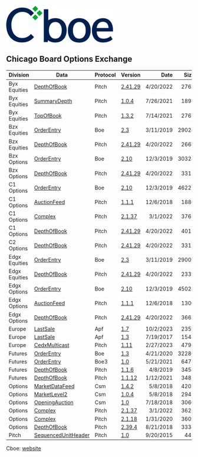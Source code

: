 [![Cboe](https://github.com/Open-Markets-Initiative/Directory/blob/main/Organizations/Cboe/Images/Logo.png)](https://www.cboe.com)


## Chicago Board Options Exchange

| Division | Data | Protocol | Version | Date | Size | [Status][Omi.Glossary.Status] | [Testing][Omi.Glossary.Testing] | Specification |
| --- | --- | --- | --- | ---: | ---: | --- | --- | --- |
| Byx Equities | [DepthOfBook][Cboe.Byx.Equities.DepthOfBook.Pitch.v2.41.29.Dissector] | Pitch | [2.41.29][Cboe.Byx.Equities.DepthOfBook.Pitch.v2.41.29.Dissector] | 4/20/2022 | 2767 | [Active][Omi.Glossary.Status.Active] | [Untested][Omi.Glossary.Testing.Untested] | [url][Cboe.Byx.Equities.DepthOfBook.Pitch.v2.41.29.Url] - [pdf][Cboe.Byx.Equities.DepthOfBook.Pitch.v2.41.29.Pdf] |
| Byx Equities | [SummaryDepth][Cboe.Byx.Equities.SummaryDepth.Pitch.v1.0.4.Dissector] | Pitch | [1.0.4][Cboe.Byx.Equities.SummaryDepth.Pitch.v1.0.4.Dissector] | 7/26/2021 | 1895 | [Active][Omi.Glossary.Status.Active] | [Untested][Omi.Glossary.Testing.Untested] | [url][Cboe.Byx.Equities.SummaryDepth.Pitch.v1.0.4.Url] - [pdf][Cboe.Byx.Equities.SummaryDepth.Pitch.v1.0.4.Pdf] |
| Byx Equities | [TopOfBook][Cboe.Byx.Equities.TopOfBook.Pitch.v1.3.2.Dissector] | Pitch | [1.3.2][Cboe.Byx.Equities.TopOfBook.Pitch.v1.3.2.Dissector] | 7/14/2021 | 2767 | [Active][Omi.Glossary.Status.Active] | [Untested][Omi.Glossary.Testing.Untested] | [url][Cboe.Byx.Equities.TopOfBook.Pitch.v1.3.2.Url] - [pdf][Cboe.Byx.Equities.TopOfBook.Pitch.v1.3.2.Pdf] |
| Bzx Equities | [OrderEntry][Cboe.Bzx.Equities.OrderEntry.Boe.v2.3.Dissector] | Boe | [2.3][Cboe.Bzx.Equities.OrderEntry.Boe.v2.3.Dissector] | 3/11/2019 | 29024 | [Active][Omi.Glossary.Status.Active] | [Incomplete][Omi.Glossary.Testing.Incomplete] | [url][Cboe.Bzx.Equities.OrderEntry.Boe.v2.3.Url] - [pdf][Cboe.Bzx.Equities.OrderEntry.Boe.v2.3.Pdf] |
| Bzx Equities | [DepthOfBook][Cboe.Bzx.Equities.DepthOfBook.Pitch.v2.41.29.Dissector] | Pitch | [2.41.29][Cboe.Bzx.Equities.DepthOfBook.Pitch.v2.41.29.Dissector] | 4/20/2022 | 2668 | [Active][Omi.Glossary.Status.Active] | [Untested][Omi.Glossary.Testing.Untested] | [url][Cboe.Bzx.Equities.DepthOfBook.Pitch.v2.41.29.Url] - [pdf][Cboe.Bzx.Equities.DepthOfBook.Pitch.v2.41.29.Pdf] |
| Bzx Options | [OrderEntry][Cboe.Bzx.Options.OrderEntry.Boe.v2.10.Dissector] | Boe | [2.10][Cboe.Bzx.Options.OrderEntry.Boe.v2.10.Dissector] | 12/3/2019 | 30328 | [Active][Omi.Glossary.Status.Active] | [Incomplete][Omi.Glossary.Testing.Incomplete] | [url][Cboe.Bzx.Options.OrderEntry.Boe.v2.10.Url] - [pdf][Cboe.Bzx.Options.OrderEntry.Boe.v2.10.Pdf] |
| Bzx Options | [DepthOfBook][Cboe.Bzx.Options.DepthOfBook.Pitch.v2.41.29.Dissector] | Pitch | [2.41.29][Cboe.Bzx.Options.DepthOfBook.Pitch.v2.41.29.Dissector] | 4/20/2022 | 3311 | [Active][Omi.Glossary.Status.Active] | [Untested][Omi.Glossary.Testing.Untested] | [url][Cboe.Bzx.Options.DepthOfBook.Pitch.v2.41.29.Url] - [pdf][Cboe.Bzx.Options.DepthOfBook.Pitch.v2.41.29.Pdf] |
| C1 Options | [OrderEntry][Cboe.C1.Options.OrderEntry.Boe.v2.10.Dissector] | Boe | [2.10][Cboe.C1.Options.OrderEntry.Boe.v2.10.Dissector] | 12/3/2019 | 46227 | [Active][Omi.Glossary.Status.Active] | [Incomplete][Omi.Glossary.Testing.Incomplete] | [url][Cboe.C1.Options.OrderEntry.Boe.v2.10.Url] - [pdf][Cboe.C1.Options.OrderEntry.Boe.v2.10.Pdf] |
| C1 Options | [AuctionFeed][Cboe.C1.Options.AuctionFeed.Pitch.v1.1.1.Dissector] | Pitch | [1.1.1][Cboe.C1.Options.AuctionFeed.Pitch.v1.1.1.Dissector] | 12/6/2018 | 1880 | [Active][Omi.Glossary.Status.Active] | [Verified][Omi.Glossary.Testing.Verified] | [url][Cboe.C1.Options.AuctionFeed.Pitch.v1.1.1.Url] - [pdf][Cboe.C1.Options.AuctionFeed.Pitch.v1.1.1.Pdf] |
| C1 Options | [Complex][Cboe.C1.Options.Complex.Pitch.v2.1.37.Dissector] | Pitch | [2.1.37][Cboe.C1.Options.Complex.Pitch.v2.1.37.Dissector] | 3/1/2022 | 3765 | [Active][Omi.Glossary.Status.Active] | [Untested][Omi.Glossary.Testing.Untested] | [url][Cboe.C1.Options.Complex.Pitch.v2.1.37.Url] - [pdf][Cboe.C1.Options.Complex.Pitch.v2.1.37.Pdf] |
| C1 Options | [DepthOfBook][Cboe.C1.Options.DepthOfBook.Pitch.v2.41.29.Dissector] | Pitch | [2.41.29][Cboe.C1.Options.DepthOfBook.Pitch.v2.41.29.Dissector] | 4/20/2022 | 4011 | [Active][Omi.Glossary.Status.Active] | [Untested][Omi.Glossary.Testing.Untested] | [url][Cboe.C1.Options.DepthOfBook.Pitch.v2.41.29.Url] - [pdf][Cboe.C1.Options.DepthOfBook.Pitch.v2.41.29.Pdf] |
| C2 Options | [DepthOfBook][Cboe.C2.Options.DepthOfBook.Pitch.v2.41.29.Dissector] | Pitch | [2.41.29][Cboe.C2.Options.DepthOfBook.Pitch.v2.41.29.Dissector] | 4/20/2022 | 3311 | [Active][Omi.Glossary.Status.Active] | [Untested][Omi.Glossary.Testing.Untested] | [url][Cboe.C2.Options.DepthOfBook.Pitch.v2.41.29.Url] - [pdf][Cboe.C2.Options.DepthOfBook.Pitch.v2.41.29.Pdf] |
| Edgx Equities | [OrderEntry][Cboe.Edgx.Equities.OrderEntry.Boe.v2.3.Dissector] | Boe | [2.3][Cboe.Edgx.Equities.OrderEntry.Boe.v2.3.Dissector] | 3/11/2019 | 29009 | [Active][Omi.Glossary.Status.Active] | [Incomplete][Omi.Glossary.Testing.Incomplete] | [url][Cboe.Edgx.Equities.OrderEntry.Boe.v2.3.Url] - [pdf][Cboe.Edgx.Equities.OrderEntry.Boe.v2.3.Pdf] |
| Edgx Equities | [DepthOfBook][Cboe.Edgx.Equities.DepthOfBook.Pitch.v2.41.29.Dissector] | Pitch | [2.41.29][Cboe.Edgx.Equities.DepthOfBook.Pitch.v2.41.29.Dissector] | 4/20/2022 | 2339 | [Active][Omi.Glossary.Status.Active] | [Untested][Omi.Glossary.Testing.Untested] | [url][Cboe.Edgx.Equities.DepthOfBook.Pitch.v2.41.29.Url] - [pdf][Cboe.Edgx.Equities.DepthOfBook.Pitch.v2.41.29.Pdf] |
| Edgx Options | [OrderEntry][Cboe.Edgx.Options.OrderEntry.Boe.v2.10.Dissector] | Boe | [2.10][Cboe.Edgx.Options.OrderEntry.Boe.v2.10.Dissector] | 12/3/2019 | 45024 | [Active][Omi.Glossary.Status.Active] | [Incomplete][Omi.Glossary.Testing.Incomplete] | [url][Cboe.Edgx.Options.OrderEntry.Boe.v2.10.Url] - [pdf][Cboe.Edgx.Options.OrderEntry.Boe.v2.10.Pdf] |
| Edgx Options | [AuctionFeed][Cboe.Edgx.Options.AuctionFeed.Pitch.v1.1.1.Dissector] | Pitch | [1.1.1][Cboe.Edgx.Options.AuctionFeed.Pitch.v1.1.1.Dissector] | 12/6/2018 | 1300 | [Active][Omi.Glossary.Status.Active] | [Verified][Omi.Glossary.Testing.Verified] | [url][Cboe.Edgx.Options.AuctionFeed.Pitch.v1.1.1.Url] - [pdf][Cboe.Edgx.Options.AuctionFeed.Pitch.v1.1.1.Pdf] |
| Edgx Options | [DepthOfBook][Cboe.Edgx.Options.DepthOfBook.Pitch.v2.41.29.Dissector] | Pitch | [2.41.29][Cboe.Edgx.Options.DepthOfBook.Pitch.v2.41.29.Dissector] | 4/20/2022 | 3663 | [Active][Omi.Glossary.Status.Active] | [Untested][Omi.Glossary.Testing.Untested] | [url][Cboe.Edgx.Options.DepthOfBook.Pitch.v2.41.29.Url] - [pdf][Cboe.Edgx.Options.DepthOfBook.Pitch.v2.41.29.Pdf] |
| Europe | [LastSale][Cboe.Europe.LastSale.Apf.v1.7.Dissector] | Apf | [1.7][Cboe.Europe.LastSale.Apf.v1.7.Dissector] | 10/2/2023 | 2359 | [Active][Omi.Glossary.Status.Active] | [Beta][Omi.Glossary.Testing.Beta] | [url][Cboe.Europe.LastSale.Apf.v1.7.Url] - [pdf][Cboe.Europe.LastSale.Apf.v1.7.Pdf] |
| Europe | [LastSale][Cboe.Europe.LastSale.Apf.v1.3.Dissector] | Apf | [1.3][Cboe.Europe.LastSale.Apf.v1.3.Dissector] | 7/19/2017 | 1548 | [Deprecated][Omi.Glossary.Status.Deprecated] | [Beta][Omi.Glossary.Testing.Beta] | [url][Cboe.Europe.LastSale.Apf.v1.3.Url] - [pdf][Cboe.Europe.LastSale.Apf.v1.3.Pdf] |
| Europe | [CedxMulticast][Cboe.Europe.CedxMulticast.Pitch.v1.11.Dissector] | Pitch | [1.11][Cboe.Europe.CedxMulticast.Pitch.v1.11.Dissector] | 2/27/2023 | 4793 | [Active][Omi.Glossary.Status.Active] | [Untested][Omi.Glossary.Testing.Untested] | [url][Cboe.Europe.CedxMulticast.Pitch.v1.11.Url] - [pdf][Cboe.Europe.CedxMulticast.Pitch.v1.11.Pdf] |
| Futures | [OrderEntry][Cboe.Futures.OrderEntry.Boe.v1.3.Dissector] | Boe | [1.3][Cboe.Futures.OrderEntry.Boe.v1.3.Dissector] | 4/21/2020 | 32280 | [Deprecated][Omi.Glossary.Status.Deprecated] | [Incomplete][Omi.Glossary.Testing.Incomplete] | [url][Cboe.Futures.OrderEntry.Boe.v1.3.Url] - [pdf][Cboe.Futures.OrderEntry.Boe.v1.3.Pdf] |
| Futures | [OrderEntry][Cboe.Futures.OrderEntry.Boe3.v1.0.Dissector] | Boe3 | [1.0][Cboe.Futures.OrderEntry.Boe3.v1.0.Dissector] | 5/21/2021 | 6477 | [Active][Omi.Glossary.Status.Active] | [Verified][Omi.Glossary.Testing.Verified] | [url][Cboe.Futures.OrderEntry.Boe3.v1.0.Url] - [pdf][Cboe.Futures.OrderEntry.Boe3.v1.0.Pdf] |
| Futures | [DepthOfBook][Cboe.Futures.DepthOfBook.Pitch.v1.1.6.Dissector] | Pitch | [1.1.6][Cboe.Futures.DepthOfBook.Pitch.v1.1.6.Dissector] | 4/8/2019 | 3458 | [Deprecated][Omi.Glossary.Status.Deprecated] | [Verified][Omi.Glossary.Testing.Verified] | [url][Cboe.Futures.DepthOfBook.Pitch.v1.1.6.Url] - [pdf][Cboe.Futures.DepthOfBook.Pitch.v1.1.6.Pdf] |
| Futures | [DepthOfBook][Cboe.Futures.DepthOfBook.Pitch.v1.1.12.Dissector] | Pitch | [1.1.12][Cboe.Futures.DepthOfBook.Pitch.v1.1.12.Dissector] | 1/12/2021 | 3487 | [Active][Omi.Glossary.Status.Active] | [Verified][Omi.Glossary.Testing.Verified] | [url][Cboe.Futures.DepthOfBook.Pitch.v1.1.12.Url] - [pdf][Cboe.Futures.DepthOfBook.Pitch.v1.1.12.Pdf] |
| Options | [MarketDataFeed][Cboe.Options.MarketDataFeed.Csm.v1.4.2.Dissector] | Csm | [1.4.2][Cboe.Options.MarketDataFeed.Csm.v1.4.2.Dissector] | 5/8/2018 | 4205 | [Deprecated][Omi.Glossary.Status.Deprecated] | [Verified][Omi.Glossary.Testing.Verified] | [url][Cboe.Options.MarketDataFeed.Csm.v1.4.2.Url] - [pdf][Cboe.Options.MarketDataFeed.Csm.v1.4.2.Pdf] |
| Options | [MarketLevel2][Cboe.Options.MarketLevel2.Csm.v1.0.4.Dissector] | Csm | [1.0.4][Cboe.Options.MarketLevel2.Csm.v1.0.4.Dissector] | 5/8/2018 | 2947 | [Deprecated][Omi.Glossary.Status.Deprecated] | [Verified][Omi.Glossary.Testing.Verified] | [url][Cboe.Options.MarketLevel2.Csm.v1.0.4.Url] - [pdf][Cboe.Options.MarketLevel2.Csm.v1.0.4.Pdf] |
| Options | [OpeningAuction][Cboe.Options.OpeningAuction.Csm.v1.0.Dissector] | Csm | [1.0][Cboe.Options.OpeningAuction.Csm.v1.0.Dissector] | 7/18/2018 | 3060 | [Deprecated][Omi.Glossary.Status.Deprecated] | [Verified][Omi.Glossary.Testing.Verified] | [url][Cboe.Options.OpeningAuction.Csm.v1.0.Url] - [pdf][Cboe.Options.OpeningAuction.Csm.v1.0.Pdf] |
| Options | [Complex][Cboe.Options.Complex.Pitch.v2.1.37.Dissector] | Pitch | [2.1.37][Cboe.Options.Complex.Pitch.v2.1.37.Dissector] | 3/1/2022 | 3621 | [Active][Omi.Glossary.Status.Active] | [Untested][Omi.Glossary.Testing.Untested] | [url][Cboe.Options.Complex.Pitch.v2.1.37.Url] - [pdf][Cboe.Options.Complex.Pitch.v2.1.37.Pdf] |
| Options | [Complex][Cboe.Options.Complex.Pitch.v2.1.18.Dissector] | Pitch | [2.1.18][Cboe.Options.Complex.Pitch.v2.1.18.Dissector] | 1/31/2020 | 3609 | [Active][Omi.Glossary.Status.Active] | [Untested][Omi.Glossary.Testing.Untested] | [url][Cboe.Options.Complex.Pitch.v2.1.18.Url] - [pdf][Cboe.Options.Complex.Pitch.v2.1.18.Pdf] |
| Options | [DepthOfBook][Cboe.Options.DepthOfBook.Pitch.v2.39.4.Dissector] | Pitch | [2.39.4][Cboe.Options.DepthOfBook.Pitch.v2.39.4.Dissector] | 8/21/2018 | 3338 | [Active][Omi.Glossary.Status.Active] | [Verified][Omi.Glossary.Testing.Verified] | [url][Cboe.Options.DepthOfBook.Pitch.v2.39.4.Url] - [pdf][Cboe.Options.DepthOfBook.Pitch.v2.39.4.Pdf] |
| Pitch | [SequencedUnitHeader][Cboe.Pitch.SequencedUnitHeader.Pitch.v1.0.Dissector] | Pitch | [1.0][Cboe.Pitch.SequencedUnitHeader.Pitch.v1.0.Dissector] | 9/20/2015 | 445 | [Header][Omi.Glossary.Status.Header] | [Verified][Omi.Glossary.Testing.Verified] | [url][Cboe.Pitch.SequencedUnitHeader.Pitch.v1.0.Url] |


Cboe: [website](https://www.cboe.com "Go to Chicago Board Options Exchange")


[Omi.Glossary.Status]: https://github.com/Open-Markets-Initiative/Directory/blob/main/Glossary/Status.md "Protocol Deployment Status"
[Omi.Glossary.Status.Active]: https://github.com/Open-Markets-Initiative/Directory/blob/main/Glossary/Status.md "Deployment Status: Protocol is in active production"
[Omi.Glossary.Status.Deprecated]: https://github.com/Open-Markets-Initiative/Directory/blob/main/Glossary/Status.md "Deployment Status: Protocol is no longer in active use"
[Omi.Glossary.Status.Future]: https://github.com/Open-Markets-Initiative/Directory/blob/main/Glossary/Status.md "Deployment Status: Protocol is not yet deployed to an active production environment"
[Omi.Glossary.Status.Unknown]: https://github.com/Open-Markets-Initiative/Directory/blob/main/Glossary/Status.md "Deployment Status: Protocol deployment status is unknown"
[Omi.Glossary.Status.Header]: https://github.com/Open-Markets-Initiative/Directory/blob/main/Glossary/Status.md "Deployment Status: Header only protocol provided for debugging"
[Omi.Glossary.Testing]: https://github.com/Open-Markets-Initiative/Directory/blob/main/Glossary/Testing.md "Protocol Testing Status"
[Omi.Glossary.Testing.Verified]: https://github.com/Open-Markets-Initiative/Directory/blob/main/Glossary/Testing.md "Testing Status: Protocol has been tested on live data"
[Omi.Glossary.Testing.Incomplete]: https://github.com/Open-Markets-Initiative/Directory/blob/main/Glossary/Testing.md "Testing Status: Protocol has been tested on live data but contains known issues"
[Omi.Glossary.Testing.Beta]: https://github.com/Open-Markets-Initiative/Directory/blob/main/Glossary/Testing.md "Testing Status: Protocol has not been tested and structure is speculative"
[Omi.Glossary.Testing.Untested]: https://github.com/Open-Markets-Initiative/Directory/blob/main/Glossary/Testing.md "Testing Status: Protocol has not been tested on live data"

[Cboe.Byx.Equities.DepthOfBook.Pitch.v2.41.29.Dissector]: https://github.com/Open-Markets-Initiative/wireshark-lua/blob/main/Cboe/Cboe.Byx.Equities.DepthOfBook.Pitch.v2.41.29.Script.Dissector.lua "Cboe Byx Equities DepthOfBook Pitch v2.41.29 Wireshark Dissector"
[Cboe.Byx.Equities.DepthOfBook.Pitch.v2.41.29.Url]: http://markets.cboe.com/us/equities/support/technical "Chicago Board Options Exchange 2.41.29 Url"
[Cboe.Byx.Equities.DepthOfBook.Pitch.v2.41.29.Pdf]: https://github.com/Open-Markets-Initiative/Directory/blob/main/Organizations/Cboe/Specifications/Cboe.Equities.Multicast.Pitch.v2.41.29.pdf "Chicago Board Options Exchange 2.41.29 Pdf"
[Cboe.Byx.Equities.TopOfBook.Pitch.v1.3.2.Dissector]: https://github.com/Open-Markets-Initiative/wireshark-lua/blob/main/Cboe/Cboe.Byx.Equities.TopOfBook.Pitch.v1.3.2.Script.Dissector.lua "Cboe Byx Equities TopOfBook Pitch v1.3.2 Wireshark Dissector"
[Cboe.Byx.Equities.TopOfBook.Pitch.v1.3.2.Url]: http://markets.cboe.com/us/equities/support/technical "Chicago Board Options Exchange 1.3.2 Url"
[Cboe.Byx.Equities.TopOfBook.Pitch.v1.3.2.Pdf]: https://github.com/Open-Markets-Initiative/Directory/blob/main/Organizations/Cboe/Specifications/Cboe_US_Equities_TOP_Specification.pdf "Chicago Board Options Exchange 1.3.2 Pdf"
[Cboe.Byx.Equities.SummaryDepth.Pitch.v1.0.4.Dissector]: https://github.com/Open-Markets-Initiative/wireshark-lua/blob/main/Cboe/Cboe.Byx.Equities.SummaryDepth.Pitch.v1.0.4.Script.Dissector.lua "Cboe Byx Equities SummaryDepth Pitch v1.0.4 Wireshark Dissector"
[Cboe.Byx.Equities.SummaryDepth.Pitch.v1.0.4.Url]: http://markets.cboe.com/us/equities/support/technical "Chicago Board Options Exchange 1.0.4 Url"
[Cboe.Byx.Equities.SummaryDepth.Pitch.v1.0.4.Pdf]: https://github.com/Open-Markets-Initiative/Directory/blob/main/Organizations/Cboe/Specifications/Cboe_US_Equities_Summary_Depth_Feed_Specification.pdf "Chicago Board Options Exchange 1.0.4 Pdf"
[Cboe.Bzx.Equities.DepthOfBook.Pitch.v2.41.29.Dissector]: https://github.com/Open-Markets-Initiative/wireshark-lua/blob/main/Cboe/Cboe.Bzx.Equities.DepthOfBook.Pitch.v2.41.29.Script.Dissector.lua "Cboe Bzx Equities DepthOfBook Pitch v2.41.29 Wireshark Dissector"
[Cboe.Bzx.Equities.DepthOfBook.Pitch.v2.41.29.Url]: http://markets.cboe.com/us/equities/support/technical "Chicago Board Options Exchange 2.41.29 Url"
[Cboe.Bzx.Equities.DepthOfBook.Pitch.v2.41.29.Pdf]: https://github.com/Open-Markets-Initiative/Directory/blob/main/Organizations/Cboe/Specifications/Cboe.Equities.Multicast.Pitch.v2.41.29.pdf "Chicago Board Options Exchange 2.41.29 Pdf"
[Cboe.Bzx.Equities.OrderEntry.Boe.v2.3.Dissector]: https://github.com/Open-Markets-Initiative/wireshark-lua/blob/main/Cboe/Cboe.Bzx.Equities.OrderEntry.Boe.v2.3.Script.Dissector.lua "Cboe Bzx Equities OrderEntry Boe v2.3 Wireshark Dissector"
[Cboe.Bzx.Equities.OrderEntry.Boe.v2.3.Url]: http://markets.cboe.com/us/equities/support/technical/ "Chicago Board Options Exchange 2.3 Url"
[Cboe.Bzx.Equities.OrderEntry.Boe.v2.3.Pdf]: https://github.com/Open-Markets-Initiative/Directory/blob/main/Organizations/Cboe/Specifications/Cboe.Equities.OrderEntry.Boe.v2.3.pdf "Chicago Board Options Exchange 2.3 Pdf"
[Cboe.Edgx.Equities.DepthOfBook.Pitch.v2.41.29.Dissector]: https://github.com/Open-Markets-Initiative/wireshark-lua/blob/main/Cboe/Cboe.Edgx.Equities.DepthOfBook.Pitch.v2.41.29.Script.Dissector.lua "Cboe Edgx Equities DepthOfBook Pitch v2.41.29 Wireshark Dissector"
[Cboe.Edgx.Equities.DepthOfBook.Pitch.v2.41.29.Url]: http://markets.cboe.com/us/equities/support/technical "Chicago Board Options Exchange 2.41.29 Url"
[Cboe.Edgx.Equities.DepthOfBook.Pitch.v2.41.29.Pdf]: https://github.com/Open-Markets-Initiative/Directory/blob/main/Organizations/Cboe/Specifications/Cboe.Equities.Multicast.Pitch.v2.41.29.pdf "Chicago Board Options Exchange 2.41.29 Pdf"
[Cboe.Edgx.Equities.OrderEntry.Boe.v2.3.Dissector]: https://github.com/Open-Markets-Initiative/wireshark-lua/blob/main/Cboe/Cboe.Edgx.Equities.OrderEntry.Boe.v2.3.Script.Dissector.lua "Cboe Edgx Equities OrderEntry Boe v2.3 Wireshark Dissector"
[Cboe.Edgx.Equities.OrderEntry.Boe.v2.3.Url]: http://markets.cboe.com/us/equities/support/technical/ "Chicago Board Options Exchange 2.3 Url"
[Cboe.Edgx.Equities.OrderEntry.Boe.v2.3.Pdf]: https://github.com/Open-Markets-Initiative/Directory/blob/main/Organizations/Cboe/Specifications/Cboe.Equities.OrderEntry.Boe.v2.3.pdf "Chicago Board Options Exchange 2.3 Pdf"
[Cboe.C1.Options.DepthOfBook.Pitch.v2.41.29.Dissector]: https://github.com/Open-Markets-Initiative/wireshark-lua/blob/main/Cboe/Cboe.C1.Options.DepthOfBook.Pitch.v2.41.29.Script.Dissector.lua "Cboe C1 Options DepthOfBook Pitch v2.41.29 Wireshark Dissector"
[Cboe.C1.Options.DepthOfBook.Pitch.v2.41.29.Url]: http://markets.cboe.com/us/options/support/technical "Chicago Board Options Exchange 2.41.29 Url"
[Cboe.C1.Options.DepthOfBook.Pitch.v2.41.29.Pdf]: https://github.com/Open-Markets-Initiative/Directory/blob/main/Organizations/Cboe/Specifications/Cboe.Options.Multicast.Pitch.v2.41.29.pdf "Chicago Board Options Exchange 2.41.29 Pdf"
[Cboe.C1.Options.AuctionFeed.Pitch.v1.1.1.Dissector]: https://github.com/Open-Markets-Initiative/wireshark-lua/blob/main/Cboe/Cboe.C1.Options.AuctionFeed.Pitch.v1.1.1.Script.Dissector.lua "Cboe C1 Options AuctionFeed Pitch v1.1.1 Wireshark Dissector"
[Cboe.C1.Options.AuctionFeed.Pitch.v1.1.1.Url]: http://markets.cboe.com/us/options/support/technical "Chicago Board Options Exchange 1.1.1 Url"
[Cboe.C1.Options.AuctionFeed.Pitch.v1.1.1.Pdf]: https://github.com/Open-Markets-Initiative/Directory/blob/main/Organizations/Cboe/Specifications/Cboe.Options.AuctionFeed.Pitch.v1.1.1.pdf "Chicago Board Options Exchange 1.1.1 Pdf"
[Cboe.C1.Options.OrderEntry.Boe.v2.10.Dissector]: https://github.com/Open-Markets-Initiative/wireshark-lua/blob/main/Cboe/Cboe.C1.Options.OrderEntry.Boe.v2.10.Script.Dissector.lua "Cboe C1 Options OrderEntry Boe v2.10 Wireshark Dissector"
[Cboe.C1.Options.OrderEntry.Boe.v2.10.Url]: http://markets.cboe.com/us/options/support/technical/ "Chicago Board Options Exchange 2.10 Url"
[Cboe.C1.Options.OrderEntry.Boe.v2.10.Pdf]: https://github.com/Open-Markets-Initiative/Directory/blob/main/Organizations/Cboe/Specifications/Cboe.Options.OrderEntry.Boe.v2.10.11.pdf "Chicago Board Options Exchange 2.10 Pdf"
[Cboe.C1.Options.Complex.Pitch.v2.1.37.Dissector]: https://github.com/Open-Markets-Initiative/wireshark-lua/blob/main/Cboe/Cboe.C1.Options.Complex.Pitch.v2.1.37.Script.Dissector.lua "Cboe C1 Options Complex Pitch v2.1.37 Wireshark Dissector"
[Cboe.C1.Options.Complex.Pitch.v2.1.37.Url]: http://markets.cboe.com/us/options/support/technical "Chicago Board Options Exchange 2.1.37 Url"
[Cboe.C1.Options.Complex.Pitch.v2.1.37.Pdf]: https://github.com/Open-Markets-Initiative/Directory/blob/main/Organizations/Cboe/Specifications/Cboe.Options.Complex.Pitch.v2.1.37.pdf "Chicago Board Options Exchange 2.1.37 Pdf"
[Cboe.C2.Options.DepthOfBook.Pitch.v2.41.29.Dissector]: https://github.com/Open-Markets-Initiative/wireshark-lua/blob/main/Cboe/Cboe.C2.Options.DepthOfBook.Pitch.v2.41.29.Script.Dissector.lua "Cboe C2 Options DepthOfBook Pitch v2.41.29 Wireshark Dissector"
[Cboe.C2.Options.DepthOfBook.Pitch.v2.41.29.Url]: http://markets.cboe.com/us/options/support/technical "Chicago Board Options Exchange 2.41.29 Url"
[Cboe.C2.Options.DepthOfBook.Pitch.v2.41.29.Pdf]: https://github.com/Open-Markets-Initiative/Directory/blob/main/Organizations/Cboe/Specifications/Cboe.Options.Multicast.Pitch.v2.41.29.pdf "Chicago Board Options Exchange 2.41.29 Pdf"
[Cboe.Bzx.Options.DepthOfBook.Pitch.v2.41.29.Dissector]: https://github.com/Open-Markets-Initiative/wireshark-lua/blob/main/Cboe/Cboe.Bzx.Options.DepthOfBook.Pitch.v2.41.29.Script.Dissector.lua "Cboe Bzx Options DepthOfBook Pitch v2.41.29 Wireshark Dissector"
[Cboe.Bzx.Options.DepthOfBook.Pitch.v2.41.29.Url]: http://markets.cboe.com/us/options/support/technical "Chicago Board Options Exchange 2.41.29 Url"
[Cboe.Bzx.Options.DepthOfBook.Pitch.v2.41.29.Pdf]: https://github.com/Open-Markets-Initiative/Directory/blob/main/Organizations/Cboe/Specifications/Cboe.Options.Multicast.Pitch.v2.41.29.pdf "Chicago Board Options Exchange 2.41.29 Pdf"
[Cboe.Bzx.Options.OrderEntry.Boe.v2.10.Dissector]: https://github.com/Open-Markets-Initiative/wireshark-lua/blob/main/Cboe/Cboe.Bzx.Options.OrderEntry.Boe.v2.10.Script.Dissector.lua "Cboe Bzx Options OrderEntry Boe v2.10 Wireshark Dissector"
[Cboe.Bzx.Options.OrderEntry.Boe.v2.10.Url]: http://markets.cboe.com/us/options/support/technical/ "Chicago Board Options Exchange 2.10 Url"
[Cboe.Bzx.Options.OrderEntry.Boe.v2.10.Pdf]: https://github.com/Open-Markets-Initiative/Directory/blob/main/Organizations/Cboe/Specifications/Cboe.Options.OrderEntry.Boe.v2.10.11.pdf "Chicago Board Options Exchange 2.10 Pdf"
[Cboe.Edgx.Options.AuctionFeed.Pitch.v1.1.1.Dissector]: https://github.com/Open-Markets-Initiative/wireshark-lua/blob/main/Cboe/Cboe.Edgx.Options.AuctionFeed.Pitch.v1.1.1.Script.Dissector.lua "Cboe Edgx Options AuctionFeed Pitch v1.1.1 Wireshark Dissector"
[Cboe.Edgx.Options.AuctionFeed.Pitch.v1.1.1.Url]: http://markets.cboe.com/us/options/support/technical "Chicago Board Options Exchange 1.1.1 Url"
[Cboe.Edgx.Options.AuctionFeed.Pitch.v1.1.1.Pdf]: https://github.com/Open-Markets-Initiative/Directory/blob/main/Organizations/Cboe/Specifications/Cboe.Options.AuctionFeed.Pitch.v1.1.1.pdf "Chicago Board Options Exchange 1.1.1 Pdf"
[Cboe.Edgx.Options.OrderEntry.Boe.v2.10.Dissector]: https://github.com/Open-Markets-Initiative/wireshark-lua/blob/main/Cboe/Cboe.Edgx.Options.OrderEntry.Boe.v2.10.Script.Dissector.lua "Cboe Edgx Options OrderEntry Boe v2.10 Wireshark Dissector"
[Cboe.Edgx.Options.OrderEntry.Boe.v2.10.Url]: http://markets.cboe.com/us/options/support/technical/ "Chicago Board Options Exchange 2.10 Url"
[Cboe.Edgx.Options.OrderEntry.Boe.v2.10.Pdf]: https://github.com/Open-Markets-Initiative/Directory/blob/main/Organizations/Cboe/Specifications/Cboe.Options.OrderEntry.Boe.v2.10.11.pdf "Chicago Board Options Exchange 2.10 Pdf"
[Cboe.Edgx.Options.DepthOfBook.Pitch.v2.41.29.Dissector]: https://github.com/Open-Markets-Initiative/wireshark-lua/blob/main/Cboe/Cboe.Edgx.Options.DepthOfBook.Pitch.v2.41.29.Script.Dissector.lua "Cboe Edgx Options DepthOfBook Pitch v2.41.29 Wireshark Dissector"
[Cboe.Edgx.Options.DepthOfBook.Pitch.v2.41.29.Url]: http://markets.cboe.com/us/options/support/technical "Chicago Board Options Exchange 2.41.29 Url"
[Cboe.Edgx.Options.DepthOfBook.Pitch.v2.41.29.Pdf]: https://github.com/Open-Markets-Initiative/Directory/blob/main/Organizations/Cboe/Specifications/Cboe.Options.Multicast.Pitch.v2.41.29.pdf "Chicago Board Options Exchange 2.41.29 Pdf"
[Cboe.Options.DepthOfBook.Pitch.v2.39.4.Dissector]: https://github.com/Open-Markets-Initiative/wireshark-lua/blob/main/Cboe/Cboe.Options.DepthOfBook.Pitch.v2.39.4.Script.Dissector.lua "Cboe Options DepthOfBook Pitch v2.39.4 Wireshark Dissector"
[Cboe.Options.DepthOfBook.Pitch.v2.39.4.Url]: http://markets.cboe.com/us/options/support/technical "Chicago Board Options Exchange 2.39.4 Url"
[Cboe.Options.DepthOfBook.Pitch.v2.39.4.Pdf]: https://github.com/Open-Markets-Initiative/Directory/blob/main/Organizations/Cboe/Specifications/Cboe.Options.DepthOfBook.Pitch.v2.39.4.pdf "Chicago Board Options Exchange 2.39.4 Pdf"
[Cboe.Options.Complex.Pitch.v2.1.18.Dissector]: https://github.com/Open-Markets-Initiative/wireshark-lua/blob/main/Cboe/Cboe.Options.Complex.Pitch.v2.1.18.Script.Dissector.lua "Cboe Options Complex Pitch v2.1.18 Wireshark Dissector"
[Cboe.Options.Complex.Pitch.v2.1.18.Url]: http://markets.cboe.com/us/options/support/technical "Chicago Board Options Exchange 2.1.18 Url"
[Cboe.Options.Complex.Pitch.v2.1.18.Pdf]: https://github.com/Open-Markets-Initiative/Directory/blob/main/Organizations/Cboe/Specifications/Cboe.Options.Complex.Pitch.v2.1.8.pdf "Chicago Board Options Exchange 2.1.18 Pdf"
[Cboe.Options.Complex.Pitch.v2.1.37.Dissector]: https://github.com/Open-Markets-Initiative/wireshark-lua/blob/main/Cboe/Cboe.Options.Complex.Pitch.v2.1.37.Script.Dissector.lua "Cboe Options Complex Pitch v2.1.37 Wireshark Dissector"
[Cboe.Options.Complex.Pitch.v2.1.37.Url]: http://markets.cboe.com/us/options/support/technical "Chicago Board Options Exchange 2.1.37 Url"
[Cboe.Options.Complex.Pitch.v2.1.37.Pdf]: https://github.com/Open-Markets-Initiative/Directory/blob/main/Organizations/Cboe/Specifications/Cboe.Options.Complex.Pitch.v2.1.37.pdf "Chicago Board Options Exchange 2.1.37 Pdf"
[Cboe.Futures.DepthOfBook.Pitch.v1.1.6.Dissector]: https://github.com/Open-Markets-Initiative/wireshark-lua/blob/main/Cboe/Cboe.Futures.DepthOfBook.Pitch.v1.1.6.Script.Dissector.lua "Cboe Futures DepthOfBook Pitch v1.1.6 Wireshark Dissector"
[Cboe.Futures.DepthOfBook.Pitch.v1.1.6.Url]: http://markets.cboe.com/us/futures/support/technical "Chicago Board Options Exchange 1.1.6 Url"
[Cboe.Futures.DepthOfBook.Pitch.v1.1.6.Pdf]: https://github.com/Open-Markets-Initiative/Directory/blob/main/Organizations/Cboe/Specifications/Cboe.Futures.DepthOfBook.Pitch.v1.1.6.pdf "Chicago Board Options Exchange 1.1.6 Pdf"
[Cboe.Futures.DepthOfBook.Pitch.v1.1.12.Dissector]: https://github.com/Open-Markets-Initiative/wireshark-lua/blob/main/Cboe/Cboe.Futures.DepthOfBook.Pitch.v1.1.12.Script.Dissector.lua "Cboe Futures DepthOfBook Pitch v1.1.12 Wireshark Dissector"
[Cboe.Futures.DepthOfBook.Pitch.v1.1.12.Url]: http://markets.cboe.com/us/futures/support/technical "Chicago Board Options Exchange 1.1.12 Url"
[Cboe.Futures.DepthOfBook.Pitch.v1.1.12.Pdf]: https://github.com/Open-Markets-Initiative/Directory/blob/main/Organizations/Cboe/Specifications/Cboe.Futures.DepthOfBook.Pitch.v1.1.12.pdf "Chicago Board Options Exchange 1.1.12 Pdf"
[Cboe.Futures.OrderEntry.Boe.v1.3.Dissector]: https://github.com/Open-Markets-Initiative/wireshark-lua/blob/main/Cboe/Cboe.Futures.OrderEntry.Boe.v1.3.Script.Dissector.lua "Cboe Futures OrderEntry Boe v1.3 Wireshark Dissector"
[Cboe.Futures.OrderEntry.Boe.v1.3.Url]: http://markets.cboe.com/us/futures/support/technical/ "Chicago Board Options Exchange 1.3 Url"
[Cboe.Futures.OrderEntry.Boe.v1.3.Pdf]: https://github.com/Open-Markets-Initiative/Directory/blob/main/Organizations/Cboe/Specifications/Cboe.Futures.OrderEntry.Boe.v1.3.pdf "Chicago Board Options Exchange 1.3 Pdf"
[Cboe.Futures.OrderEntry.Boe3.v1.0.Dissector]: https://github.com/Open-Markets-Initiative/wireshark-lua/blob/main/Cboe/Cboe.Futures.OrderEntry.Boe3.v1.0.Script.Dissector.lua "Cboe Futures OrderEntry Boe3 v1.0 Wireshark Dissector"
[Cboe.Futures.OrderEntry.Boe3.v1.0.Url]: http://markets.cboe.com/us/futures/support/technical/ "Chicago Board Options Exchange 1.0 Url"
[Cboe.Futures.OrderEntry.Boe3.v1.0.Pdf]: https://github.com/Open-Markets-Initiative/Directory/blob/main/Organizations/Cboe/Specifications/Cboe.Futures.OrderEntry.Boe3.v1.0.pdf "Chicago Board Options Exchange 1.0 Pdf"
[Cboe.Options.MarketDataFeed.Csm.v1.4.2.Dissector]: https://github.com/Open-Markets-Initiative/wireshark-lua/blob/main/Cboe/Cboe.Options.MarketDataFeed.Csm.v1.4.2.Script.Dissector.lua "Cboe Options MarketDataFeed Csm v1.4.2 Wireshark Dissector"
[Cboe.Options.MarketDataFeed.Csm.v1.4.2.Url]: https://systems.cboe.com/Auth/CFN.aspx "Chicago Board Options Exchange 1.4.2 Url"
[Cboe.Options.MarketDataFeed.Csm.v1.4.2.Pdf]: https://github.com/Open-Markets-Initiative/Directory/blob/main/Organizations/Cboe/Specifications/Cboe.Options.MarketDataFeed.Csm.v1.4.2.pdf "Chicago Board Options Exchange 1.4.2 Pdf"
[Cboe.Options.MarketLevel2.Csm.v1.0.4.Dissector]: https://github.com/Open-Markets-Initiative/wireshark-lua/blob/main/Cboe/Cboe.Options.MarketLevel2.Csm.v1.0.4.Script.Dissector.lua "Cboe Options MarketLevel2 Csm v1.0.4 Wireshark Dissector"
[Cboe.Options.MarketLevel2.Csm.v1.0.4.Url]: https://systems.cboe.com/Auth/CFN.aspx "Chicago Board Options Exchange 1.0.4 Url"
[Cboe.Options.MarketLevel2.Csm.v1.0.4.Pdf]: https://github.com/Open-Markets-Initiative/Directory/blob/main/Organizations/Cboe/Specifications/Cboe.Options.MarketLevel2.Csm.v1.0.4.pdf "Chicago Board Options Exchange 1.0.4 Pdf"
[Cboe.Options.OpeningAuction.Csm.v1.0.Dissector]: https://github.com/Open-Markets-Initiative/wireshark-lua/blob/main/Cboe/Cboe.Options.OpeningAuction.Csm.v1.0.Script.Dissector.lua "Cboe Options OpeningAuction Csm v1.0 Wireshark Dissector"
[Cboe.Options.OpeningAuction.Csm.v1.0.Url]: https://systems.cboe.com/Auth/CFN.aspx "Chicago Board Options Exchange 1.0 Url"
[Cboe.Options.OpeningAuction.Csm.v1.0.Pdf]: https://github.com/Open-Markets-Initiative/Directory/blob/main/Organizations/Cboe/Specifications/Cboe.Options.OpeningAuction.Csm.v1.0.pdf "Chicago Board Options Exchange 1.0 Pdf"
[Cboe.Europe.LastSale.Apf.v1.3.Dissector]: https://github.com/Open-Markets-Initiative/wireshark-lua/blob/main/Cboe/Cboe.Europe.LastSale.Apf.v1.3.Script.Dissector.lua "Cboe Europe LastSale Apf v1.3 Wireshark Dissector"
[Cboe.Europe.LastSale.Apf.v1.3.Url]: https://www.cboe.com/europe/equities/support/technical "Chicago Board Options Exchange 1.3 Url"
[Cboe.Europe.LastSale.Apf.v1.3.Pdf]: https://github.com/Open-Markets-Initiative/Directory/blob/main/Organizations/Cboe/Specifications/Cboe.Europe.LastSale.Apf.v1.3.pdf "Chicago Board Options Exchange 1.3 Pdf"
[Cboe.Europe.LastSale.Apf.v1.7.Dissector]: https://github.com/Open-Markets-Initiative/wireshark-lua/blob/main/Cboe/Cboe.Europe.LastSale.Apf.v1.7.Script.Dissector.lua "Cboe Europe LastSale Apf v1.7 Wireshark Dissector"
[Cboe.Europe.LastSale.Apf.v1.7.Url]: https://www.cboe.com/europe/equities/support/technical "Chicago Board Options Exchange 1.7 Url"
[Cboe.Europe.LastSale.Apf.v1.7.Pdf]: https://github.com/Open-Markets-Initiative/Directory/blob/main/Organizations/Cboe/Specifications/Cboe.Europe.LastSale.Pitch.v1.7.pdf "Chicago Board Options Exchange 1.7 Pdf"
[Cboe.Europe.CedxMulticast.Pitch.v1.11.Dissector]: https://github.com/Open-Markets-Initiative/wireshark-lua/blob/main/Cboe/Cboe.Europe.CedxMulticast.Pitch.v1.11.Script.Dissector.lua "Cboe Europe CedxMulticast Pitch v1.11 Wireshark Dissector"
[Cboe.Europe.CedxMulticast.Pitch.v1.11.Url]: https://www.cboe.com/europe/derivatives/support/technical "Chicago Board Options Exchange 1.11 Url"
[Cboe.Europe.CedxMulticast.Pitch.v1.11.Pdf]: https://github.com/Open-Markets-Initiative/Directory/blob/main/Organizations/Cboe/Specifications/Cboe.Europe.CedxMulticast.Pitch.v1.11.pdf "Chicago Board Options Exchange 1.11 Pdf"
[Cboe.Pitch.SequencedUnitHeader.Pitch.v1.0.Dissector]: https://github.com/Open-Markets-Initiative/wireshark-lua/blob/main/Cboe/Cboe.Pitch.SequencedUnitHeader.Pitch.v1.0.Script.Dissector.lua "Cboe Pitch SequencedUnitHeader Pitch v1.0 Wireshark Dissector"
[Cboe.Pitch.SequencedUnitHeader.Pitch.v1.0.Url]: http://markets.cboe.com "Chicago Board Options Exchange 1.0 Url"
